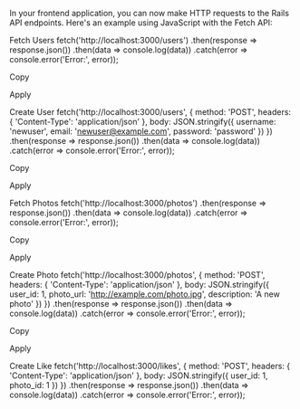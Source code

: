 In your frontend application, you can now make HTTP requests to the Rails API endpoints. Here's an example using JavaScript with the Fetch API:

Fetch Users
fetch('http://localhost:3000/users')
  .then(response => response.json())
  .then(data => console.log(data))
  .catch(error => console.error('Error:', error));

Copy

Apply

Create User
fetch('http://localhost:3000/users', {
  method: 'POST',
  headers: {
    'Content-Type': 'application/json'
  },
  body: JSON.stringify({
    username: 'newuser',
    email: 'newuser@example.com',
    password: 'password'
  })
})
  .then(response => response.json())
  .then(data => console.log(data))
  .catch(error => console.error('Error:', error));

Copy

Apply

Fetch Photos
fetch('http://localhost:3000/photos')
  .then(response => response.json())
  .then(data => console.log(data))
  .catch(error => console.error('Error:', error));

Copy

Apply

Create Photo
fetch('http://localhost:3000/photos', {
  method: 'POST',
  headers: {
    'Content-Type': 'application/json'
  },
  body: JSON.stringify({
    user_id: 1,
    photo_url: 'http://example.com/photo.jpg',
    description: 'A new photo'
  })
})
  .then(response => response.json())
  .then(data => console.log(data))
  .catch(error => console.error('Error:', error));

Copy

Apply

Create Like
fetch('http://localhost:3000/likes', {
  method: 'POST',
  headers: {
    'Content-Type': 'application/json'
  },
  body: JSON.stringify({
    user_id: 1,
    photo_id: 1
  })
})
  .then(response => response.json())
  .then(data => console.log(data))
  .catch(error => console.error('Error:', error));